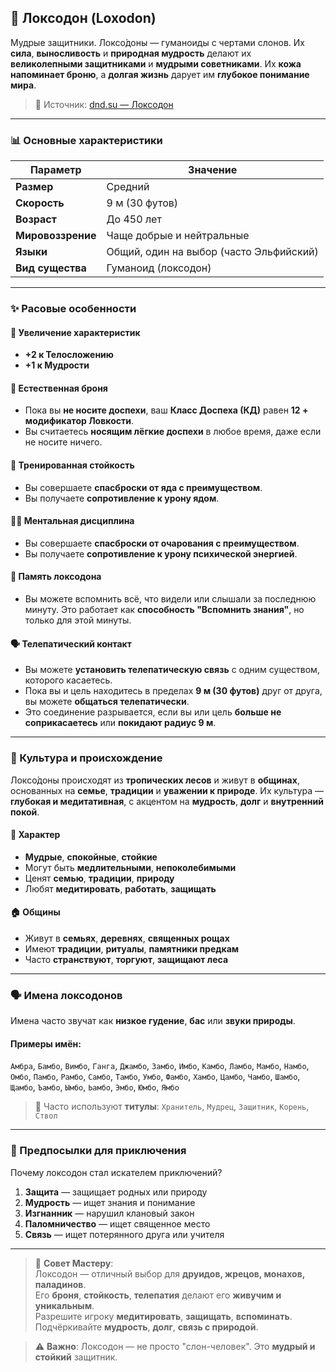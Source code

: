 ## 🐘 Локсодон (Loxodon)

Мудрые защитники. Локсо́доны — гуманоиды с чертами слонов. Их **сила**, **выносливость** и **природная мудрость** делают их **великолепными защитниками** и **мудрыми советниками**. Их **кожа напоминает броню**, а **долгая жизнь** дарует им **глубокое понимание мира**.

> 🔗 Источник: [dnd.su — Локсодон](https://dnd.su/race/177-loxodon/)

---

### 📊 Основные характеристики

| Параметр | Значение |
|---------|--------|
| **Размер** | Средний |
| **Скорость** | 9 м (30 футов) |
| **Возраст** | До 450 лет |
| **Мировоззрение** | Чаще добрые и нейтральные |
| **Языки** | Общий, один на выбор (часто Эльфийский) |
| **Вид существа** | Гуманоид (локсодон) |

---

### ✨ Расовые особенности

#### 🧬 Увеличение характеристик
- **+2 к Телосложению**
- **+1 к Мудрости**

#### 🧠 Естественная броня
- Пока вы **не носите доспехи**, ваш **Класс Доспеха (КД)** равен **12 + модификатор Ловкости**.
- Вы считаетесь **носящим лёгкие доспехи** в любое время, даже если не носите ничего.

#### 🐘 Тренированная стойкость
- Вы совершаете **спасброски от яда с преимуществом**.
- Вы получаете **сопротивление к урону ядом**.

#### 🧘‍♂️ Ментальная дисциплина
- Вы совершаете **спасброски от очарования с преимуществом**.
- Вы получаете **сопротивление к урону психической энергией**.

#### 🧠 Память локсодона
- Вы можете вспомнить всё, что видели или слышали за последнюю минуту. Это работает как **способность "Вспомнить знания"**, но только для этой минуты.

#### 🗣️ Телепатический контакт
- Вы можете **установить телепатическую связь** с одним существом, которого касаетесь.
- Пока вы и цель находитесь в пределах **9 м (30 футов)** друг от друга, вы можете **общаться телепатически**.
- Это соединение разрывается, если вы или цель **больше не соприкасаетесь** или **покидают радиус 9 м**.

---

### 🌳 Культура и происхождение

Локсо́доны происходят из **тропических лесов** и живут в **общинах**, основанных на **семье**, **традиции** и **уважении к природе**. Их культура — **глубокая и медитативная**, с акцентом на **мудрость**, **долг** и **внутренний покой**.

#### 🧠 Характер
- **Мудрые**, **спокойные**, **стойкие**
- Могут быть **медлительными**, **непоколебимыми**
- Ценят **семью**, **традиции**, **природу**
- Любят **медитировать**, **работать**, **защищать**

#### 🏠 Общины
- Живут в **семьях**, **деревнях**, **священных рощах**
- Имеют **традиции**, **ритуалы**, **памятники предкам**
- Часто **странствуют**, **торгуют**, **защищают леса**

---

### 🗣️ Имена локсодонов

Имена часто звучат как **низкое гудение**, **бас** или **звуки природы**.

#### Примеры имён:
`Амбра`, `Бамбо`, `Вимбо`, `Ганга`, `Джамбо`, `Замбо`, `Имбо`, `Камбо`, `Ламбо`, `Мамбо`, `Намбо`, `Омбо`, `Памбо`, `Рамбо`, `Самбо`, `Тамбо`, `Умбо`, `Фамбо`, `Хамбо`, `Цамбо`, `Чамбо`, `Шамбо`, `Щамбо`, `Ъамбо`, `Ымбо`, `Ьамбо`, `Эмбо`, `Юмбо`, `Ямбо`

> 📌 Часто используют **титулы**: `Хранитель`, `Мудрец`, `Защитник`, `Корень`, `Ствол`

---

### 🎯 Предпосылки для приключения

Почему локсодон стал искателем приключений?

1. **Защита** — защищает родных или природу
2. **Мудрость** — ищет знания и понимание
3. **Изгнанник** — нарушил клановый закон
4. **Паломничество** — ищет священное место
5. **Связь** — ищет потерянного друга или учителя

---

> 📌 **Совет Мастеру**:  
> Локсодон — отличный выбор для **друидов, жрецов, монахов, паладинов**.  
> Его **броня**, **стойкость**, **телепатия** делают его **живучим и уникальным**.  
> Разрешите игроку **медитировать**, **защищать**, **вспоминать**.  
> Подчёркивайте **мудрость**, **долг**, **связь с природой**.

> ⚠️ **Важно**: Локсодон — не просто "слон-человек". Это **мудрый и стойкий** защитник.
